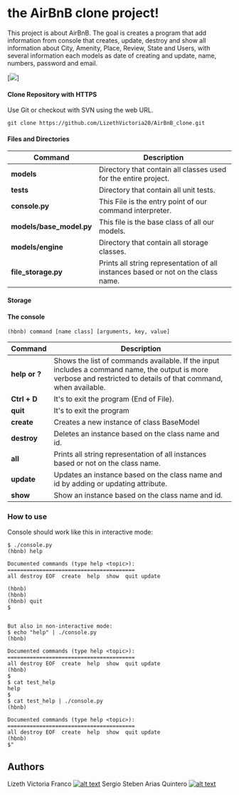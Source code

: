 
# the AirBnB clone project!

This project is about AirBnB. The goal is creates a program that add information from console 
that creates, update, destroy and show all information about City, Amenity, Place, Review, State and Users, 
with several information each models as date of creating and update, name, numbers, password and email.

[![](https://holbertonintranet.s3.amazonaws.com/uploads/medias/2018/6/65f4a1dd9c51265f49d0.png?X-Amz-Algorithm=AWS4-HMAC-SHA256&X-Amz-Credential=AKIARDDGGGOUWMNL5ANN%2F20200629%2Fus-east-1%2Fs3%2Faws4_request&X-Amz-Date=20200629T143519Z&X-Amz-Expires=86400&X-Amz-SignedHeaders=host&X-Amz-Signature=096ecda1fb64c5f320bed0f1ac524642fa38c8cf3ed2982a618f6061ddc7e8f4)]

#### Clone Repository with HTTPS

Use Git or checkout with SVN using the web URL.
```
git clone https://github.com/LizethVictoria20/AirBnB_clone.git
```
#### Files and Directories
| Command  | Description |
| ------------- | ------------- |
| **models** | Directory that contain all classes used for the entire project. | 
| **tests** | Directory that contain all unit tests. | 
| **console.py** |This File is the entry point of our command interpreter. |
| **models/base_model.py** | This file is the base class of all our models. | 
| **models/engine** | Directory that contain all storage classes. | 
| **file_storage.py** | Prints all string representation of all instances based or not on the class name.|

#### Storage


#### The console


```
(hbnb) command [name class] [arguments, key, value]
```

| Command  | Description |
| ------------- | ------------- |
| **help or ?** | Shows the list of commands available. If the input includes a command name, the output is more verbose and restricted to details of that command, when available.  | 
| **Ctrl + D** | It's to exit the program (End of File).  | 
| **quit** |It's to exit the program |
| **create** |  Creates a new instance of class BaseModel | 
| **destroy** | Deletes an instance based on the class name and id. | 
| **all** | Prints all string representation of all instances based or not on the class name.| 
| **update** | Updates an instance based on the class name and id by adding or updating attribute. | 
| **show** | Show an instance based on the class name and id. | 


### How to use
Console should work like this in interactive mode:
```
$ ./console.py
(hbnb) help

Documented commands (type help <topic>):
========================================
all destroy EOF  create  help  show  quit update

(hbnb) 
(hbnb) 
(hbnb) quit
$


But also in non-interactive mode:
$ echo "help" | ./console.py
(hbnb)

Documented commands (type help <topic>):
========================================
all destroy EOF  create  help  show  quit update
(hbnb) 
$
$ cat test_help
help
$
$ cat test_help | ./console.py
(hbnb)

Documented commands (type help <topic>):
========================================
all destroy EOF  create  help  show  quit update
(hbnb) 
$"
```

## Authors
Lizeth Victoria Franco [![alt text][1.1]][2]
Sergio Steben Arias Quintero [![alt text][1.1]][1]
<!-- links to social media icon -->
[1.1]: http://i.imgur.com/0o48UoR.png (Github)
<!-- links to your social media accounts -->
<!-- update these accordingly -->
[1]: https://github.com/sarias12
[2]: https://github.com/LizethVictoria20